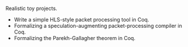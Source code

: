 Realistic toy projects.
* Write a simple HLS-style packet processing tool in Coq.
* Formalizing a speculation-augmenting packet-processing compiler in Coq.
* Formalizing the Parekh-Gallagher theorem in Coq.